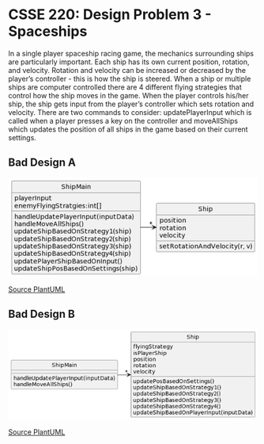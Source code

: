# CSSE 220: Design Problem 3 - Spaceships
In a single player spaceship racing game, the mechanics surrounding ships are particularly important.  Each ship has its own current position, rotation, and velocity.  Rotation and velocity can be increased or decreased by the player’s controller - this is how the ship is steered. When a ship or multiple ships are computer controlled there are 4 different flying strategies that control how the ship moves in the game. When the player controls his/her ship, the ship gets input from the player’s controller which sets rotation and velocity. There are two commands to consider: updatePlayerInput which is called when a player presses a key on the controller and moveAllShips which updates the position of all ships in the game based on their current settings.

## Bad Design A
<img src="DP3_A.png" alt="Bad Design A" width="800"/>

[Source PlantUML](http://www.plantuml.com/plantuml/uml/XL5DImD13BtFhnXwseeUj3rv42eYU2WMIxs8Xx0Rji7Pp339BWp5_-xiXxLwi9VmalVoXhoH3-804HehcXpc6gdKjd76b0v4x7PFOGt4zc2i3GuInYSEhUOE6Plqw19nlTK8MXFABR6-lMTo3rmvt8KA53S_QmNrzG4KvaVHsdUuSgv_IOf-t0vRVNyFWjKp3_POf-j2yl1VoSrvoUAyPFb7Cbvm8XoF-UsnyV9jWwev5PbSpET9c6EGNaZ9SuRHAqomG-TBqfIXeBvCn8ghruaeugNjvjdE7B_bwixEBcQ3ynS0)

## Bad Design B
<img src="DP3_B.png" alt="Bad Design B" width="800"/>

[Source PlantUML](http://www.plantuml.com/plantuml/uml/VP1D2y8m38Rl_HLb9nKy-74M52yUH67u0y9Mjs3MbYOJXlZVRVqO7dINaFP9dvINBsWz16WqIqScre25j0qfLH0mwxn6lmUq-gQqhi6MP4w-1357Wiw4dVMjZ33LBGYC-w6zkverKNhEex6wV-cUgZDrQAjSGbHLNRn0VXdJH3nwnoZeR6o34tYtLqEkG4dpxUiNZZV0fZpOt8X4OrhsWKdreUz5is4y7yQBORpyZVya5JDHVRhJbSucsJEU1m00)

